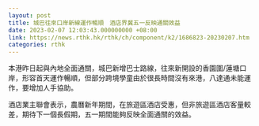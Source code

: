 ```yaml
---
layout: post
title: 城巴往來口岸新線運作暢順　酒店界冀五一反映通關效益
date: 2023-02-07 12:03:43.000000000 +08:00
link: https://news.rthk.hk/rthk/ch/component/k2/1686823-20230207.htm
categories: rthk
---
```


本港昨日起與內地全面通關，城巴新增巴士路線，往來新開設的香園圍/蓮塘口岸，形容首天運作暢順，但部分跨境學童由於很長時間沒有來港，八達通未能運作，要增加人手協助。

酒店業主聯會表示，農曆新年期間，在旅遊區酒店受惠，但非旅遊區酒店客量較差，期待下一個長假期，五一期間能夠反映全面通關的效益。
